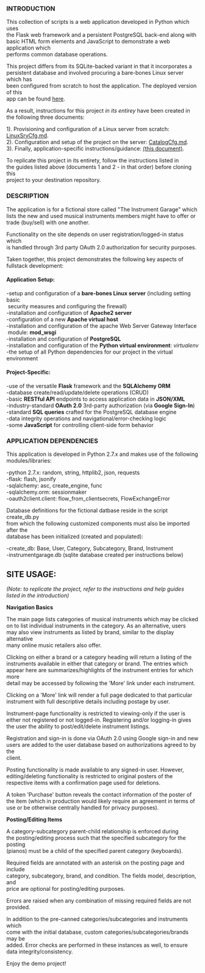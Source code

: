 ### INTRODUCTION


This collection of scripts is a web application developed in Python which uses  
the Flask web framework and a persistent PostgreSQL back-end along with  
basic HTML form elements and JavaScript to demonstrate a web application which  
performs common database operations.  

This project differs from its SQLite-backed variant in that it incorporates a  
persistent database and involved procuring a bare-bones Linux server which has  
been configured from scratch to host the application.  The deployed version of this  
app can be found [here](http://50.116.53.185/).  

As a result, instructions for this project *in its entirey* have been created in  
the following three documents:

1). Provisioning and configuration of a Linux server from scratch: [LinuxSrvCfg.md](https://github.com/builderLabs/psql_catalog/blob/master/LinuxSrvCfg.md).  
2). Configuration and setup of the project on the server: [CatalogCfg.md](https://github.com/builderLabs/psql_catalog/blob/master/CatalogCfg.md).  
3). Finally, application-specific instructions/guidance: [(this document)](https://github.com/builderLabs/psql_catalog/blob/master/README.md).  

To replicate this project in its entirety, follow the instructions listed in  
the guides listed above (documents 1 and 2 - in that order) before cloning this  
project to your destination repository.  


### DESCRIPTION

The application is for a fictional store called "The Instrument Garage" which  
lists the new and used musical instruments members might have to offer or  
trade (buy/sell) with one another.  

Functionality on the site depends on user registration/logged-in status which  
is handled through 3rd party OAuth 2.0 authorization for security purposes.  

Taken together, this project demonstrates the following key aspects of  
fullstack development:

#### Application Setup:  
-setup and configuration of a **bare-bones Linux server** (including setting basic  
&nbsp;security measures and configuring the firewall)  
-installation and configuration of **Apache2 server**  
-configuration of a new **Apache virtual host**  
-installation and configuration of the apache Web Server Gateway Interface  
&nbsp;module: **mod_wsgi**  
-installation and configuration of **PostgreSQL**  
-installation and configuration of the **Python virtual environment**: *virtualenv*  
-the setup of all Python dependencies for our project in the virtual environment  


#### Project-Specific:

-use of the versatile **Flask** framework and the **SQLAlchemy ORM**  
-database create/read/update/delete operations (CRUD)  
-basic **RESTful API** endpoints to access application data in **JSON/XML**  
-industry-standard **OAuth 2.0** 3rd-party authorization (via **Google Sign-In**)  
-standard **SQL queries** crafted for the PostgreSQL database engine  
-data integrity operations and navigational/error-checking logic  
-some **JavaScript** for controlling client-side form behavior  


### APPLICATION DEPENDENCIES

This application is developed in Python 2.7.x and makes use of the following  
modules/libraries:  

-python 2.7.x: random, string, httplib2, json, requests  
-flask: flash, jsonify  
-sqlalchemy: asc, create_engine, func  
-sqlalchemy.orm: sessionmaker  
-oauth2client.client: flow_from_clientsecrets, FlowExchangeError  

Database definitions for the fictional datbase reside in the script create_db.py  
from which the following customized components must also be imported after the  
database has been initialized (created and populated):  

-create_db: Base, User, Category, Subcategory, Brand, Instrument  
-instrumentgarage.db (sqlite database created per instructions below)

## SITE USAGE:

*(Note: to replicate the project, refer to the instructions and help guides  
listed in the introduction)*  

**Navigation Basics**

The main page lists categories of musical instruments which may be clicked  
on to list individual instruments in the category.  As an alternative, users  
may also view instruments as listed by brand,  similar to the display alternative  
many online music retailers also offer.

Clicking on either a brand or a category heading will return a listing of the  
instruments available in either that category or brand.  The entries which  
appear here are summarizes/highlights of the instrument entries for which more  
detail may be accessed by following the 'More' link under each instrument.

Clicking on a 'More' link will render a full page dedicated to that particular  
instrument with full descriptive details including postage by user.

Instrument-page functionality is restricted to viewing-only if the user is  
either not registered or not logged-in.  Registering and/or logging-in gives  
the user the ability to post/edit/delete instrument listings.

Registration and sign-in is done via OAuth 2.0 using Google sign-in and new  
users are added to the user database based on authorizations agreed to by the  
client.

Posting functionality is made available to any signed-in user.  However,  
editing/deleting functionality is restricted to original posters of the  
respective items with a confirmation page used for deletions.  

A token 'Purchase' button reveals the contact information of the poster of  
the item (which in production would likely require an agreement in terms of  
use or be otherwise centrally handled for privacy purposes).


**Posting/Editing Items**

A category-subcategory parent-child relationship is enforced during  
the posting/editing process such that the specified subcategory for the posting  
(pianos) must be a child of the specified parent category (keyboards).  

Required fields are annotated with an asterisk on the posting page and include  
category, subcategory, brand, and condition.  The fields model, description, and  
price are optional for posting/editing purposes.

Errors are raised when any combination of missing required fields are 
not provided.  

In addition to the pre-canned categories/subcategories and instruments which  
come with the initial database, custom categories/subcategories/brands may be  
added.  Error checks are performed in these instances as well, to ensure  
data integrity/consistency.

Enjoy the demo project!
